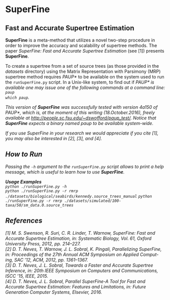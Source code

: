 <h1>SuperFine</h1>
<!--------------------------------------------------------------------------------------------------------------------->
<h2>Fast and Accurate Supertree Estimation</h2>
<p>
    <b>SuperFine</b> is a meta-method that utilizes a novel two-step procedure in order to improve the accuracy and
    scalability of supertree methods. The paper <em>SuperFine: Fast and Accurate Supertree Estimation</em> (see [1])
    presents <b>SuperFine</b>.
</p>
<p>
    To create a supertree from a set of source trees (as those provided in the <em>datasets</em> directory)
    using the Matrix Representation with Parsimony (MRP) supertree method requires <em>PAUP*</em> to be available
    on the system used to run the <code>runSuperFine.py</code> script. In a Unix-like system, to find out
    if <em>PAUP*<em> is available one may issue one of the following commands at a command line:<br />
    <code>paup</code><br />
    <code>which paup</code>.
</p>
<p>
    This version of <b>SuperFine</b> was successfully tested with version <em>4a150</em> of <em>PAUP*</em>,
    which is, at the moment of this writing (18.October.2016), freely available at
    <a href=http://people.sc.fsu.edu/~dswofford/paup_test/>http://people.sc.fsu.edu/~dswofford/paup_test/</a>.
    Notice that <b>SuperFine</b> expects a binary named <em>paup</em> to be available system-wide.
</p>
<p>
    If you use SuperFine in your research we would appreciate if you cite [1],
    you may also be interested in [2], [3], and [4].
</p>
<!--------------------------------------------------------------------------------------------------------------------->
<h2>How to Run</h2>
<p>
    Passing the <code>-h</code> argument to the <code>runSuperFine.py</code> script allows to print
    a <em>help</em> message, which is useful to learn how to use <b>SuperFine</b>.
</p>
<p>
    <b>Usage Examples</b><br />
    <code>python ./runSuperFine.py -h</code><br />
    <code>python ./runSuperFine.py -r rmrp ./datasets/biological/seabirds/kennedy.source_trees_manual</code>
    <code>python ./runSuperFine.py -r rmrp ./datasets/simulated/100-taxa/50/sm_data.0.source_trees</code>
</p>
<!--------------------------------------------------------------------------------------------------------------------->
<h2>References</h2>
<p>
    [1] M. S. Swenson, R. Suri, C. R. Linder, T. Warnow, SuperFine: Fast and Accurate Supertree Estimation,
        in: Systematic Biology, Vol. 61, Oxford University Press, 2012, pp. 214–227.<br />
    [2] D. T. Neves, T. Warnow, J. L. Sobral, K. Pingali, Parallelizing SuperFine,
        in: Proceedings of the 27th Annual ACM Symposium on Applied Comput- ing, SAC ’12, ACM, 2012, pp. 1361–1367.<br />
    [3] D. T. Neves, J. L. Sobral, Towards a Faster and Accurate Supertree Inference,
        in: 20th IEEE Symposium on Computers and Communications, ISCC ’15, IEEE, 2015.<br />
    [4] D. T. Neves, J. L. Sobral, Parallel SuperFine-A Tool for Fast and Accurate Supertree Estimation: Features and Limitations,
        in: Future Generation Computer Systems, Elsevier, 2016.
</p>

